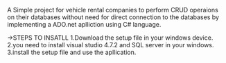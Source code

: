 A Simple project for vehicle rental companies to perform CRUD operaions on their databases without need for direct connection to the databases by implementing a ADO.net aplliction using C# language.

->STEPS TO INSATLL
 1.Download the setup file in your windows device.
 2.you need to install visual studio 4.7.2 and SQL server in your windows.
 3.install the  setup file and use the apllication.
